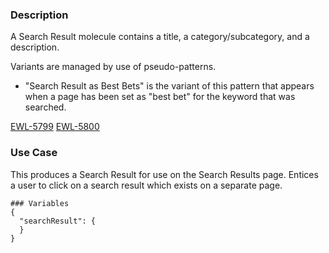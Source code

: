 ### Description
A Search Result molecule contains a title, a category/subcategory, and a description. 

Variants are managed by use of pseudo-patterns.

- "Search Result as Best Bets" is the variant of this pattern that appears when a page has been set as "best bet" for the keyword that was searched.

[EWL-5799](https://issues.ama-assn.org/browse/EWL-5799)
[EWL-5800](https://issues.ama-assn.org/browse/EWL-5800)

### Use Case
This produces a Search Result for use on the Search Results page. Entices a user to click on a search result which exists on a separate page.

~~~
### Variables
{
  "searchResult": {
  }
}
~~~
